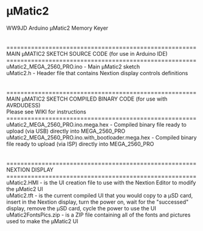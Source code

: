 # µMatic2
WW9JD Arduino µMatic2 Memory Keyer <br>
<br>
<br>
======================================================<br>
MAIN µMATIC2 SKETCH SOURCE CODE (for use in Arduino IDE) <br>
======================================================<br>
uMatic2_MEGA_2560_PRO.ino - Main µMatic2 sketch<br>
uMatic2.h - Header file that contains Nextion display controls definitions<br>
<br>
<br>
======================================================<br>
MAIN µMATIC2 SKETCH COMPILED BINARY CODE (for use with AVRDUDESS)<br>
  Please see WIKI for instructions<br>
======================================================<br>
uMatic2_MEGA_2560_PRO.ino.mega.hex - Compiled binary file ready to upload (via USB) directly into MEGA_2560_PRO<br>
uMatic2_MEGA_2560_PRO.ino.with_bootloader.mega.hex - Compiled binary file ready to upload (via ISP) directly into MEGA_2560_PRO<br>
<br>
<br>
======================================================<br>
NEXTION DISPLAY  <br>
======================================================<br>
uMatic2.HMI - is the UI creation file to use with the Nextion Editor to modify the µMatic2 UI <br>
uMatic2.tft - is the current compiled UI that you would copy to a µSD card, insert in the Nextion display, turn the power on, wait for the "successed" display, remove the µSD card, cycle the power to use the UI <br>
uMatic2FontsPics.zip - is a ZIP file containing all of the fonts and pictures used to make the µMatic2 UI<br>
<br>
<br>
<br>
<br>
<br>
<br>
<br>
<br>
